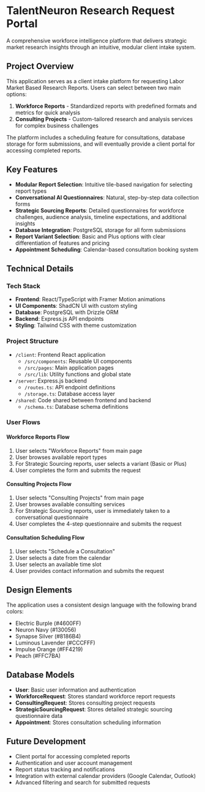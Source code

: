 # TalentNeuron Research Request Portal

A comprehensive workforce intelligence platform that delivers strategic market research insights through an intuitive, modular client intake system.

## Project Overview

This application serves as a client intake platform for requesting Labor Market Based Research Reports. Users can select between two main options:

1. **Workforce Reports** - Standardized reports with predefined formats and metrics for quick analysis
2. **Consulting Projects** - Custom-tailored research and analysis services for complex business challenges

The platform includes a scheduling feature for consultations, database storage for form submissions, and will eventually provide a client portal for accessing completed reports.

## Key Features

- **Modular Report Selection**: Intuitive tile-based navigation for selecting report types
- **Conversational AI Questionnaires**: Natural, step-by-step data collection forms
- **Strategic Sourcing Reports**: Detailed questionnaires for workforce challenges, audience analysis, timeline expectations, and additional insights
- **Database Integration**: PostgreSQL storage for all form submissions
- **Report Variant Selection**: Basic and Plus options with clear differentiation of features and pricing
- **Appointment Scheduling**: Calendar-based consultation booking system

## Technical Details

### Tech Stack
- **Frontend**: React/TypeScript with Framer Motion animations
- **UI Components**: ShadCN UI with custom styling
- **Database**: PostgreSQL with Drizzle ORM
- **Backend**: Express.js API endpoints
- **Styling**: Tailwind CSS with theme customization

### Project Structure
- `/client`: Frontend React application
  - `/src/components`: Reusable UI components
  - `/src/pages`: Main application pages
  - `/src/lib`: Utility functions and global state
- `/server`: Express.js backend
  - `/routes.ts`: API endpoint definitions
  - `/storage.ts`: Database access layer
- `/shared`: Code shared between frontend and backend
  - `/schema.ts`: Database schema definitions

### User Flows

#### Workforce Reports Flow
1. User selects "Workforce Reports" from main page
2. User browses available report types
3. For Strategic Sourcing reports, user selects a variant (Basic or Plus)
4. User completes the form and submits the request

#### Consulting Projects Flow
1. User selects "Consulting Projects" from main page
2. User browses available consulting services
3. For Strategic Sourcing reports, user is immediately taken to a conversational questionnaire
4. User completes the 4-step questionnaire and submits the request

#### Consultation Scheduling Flow
1. User selects "Schedule a Consultation" 
2. User selects a date from the calendar
3. User selects an available time slot
4. User provides contact information and submits the request

## Design Elements

The application uses a consistent design language with the following brand colors:
- Electric Burple (#4600FF)
- Neuron Navy (#130056)
- Synapse Silver (#8186B4)
- Luminous Lavender (#CCCFFF)
- Impulse Orange (#FF4219)
- Peach (#FFC7BA)

## Database Models

- **User**: Basic user information and authentication
- **WorkforceRequest**: Stores standard workforce report requests
- **ConsultingRequest**: Stores consulting project requests
- **StrategicSourcingRequest**: Stores detailed strategic sourcing questionnaire data
- **Appointment**: Stores consultation scheduling information

## Future Development

- Client portal for accessing completed reports
- Authentication and user account management
- Report status tracking and notifications
- Integration with external calendar providers (Google Calendar, Outlook)
- Advanced filtering and search for submitted requests